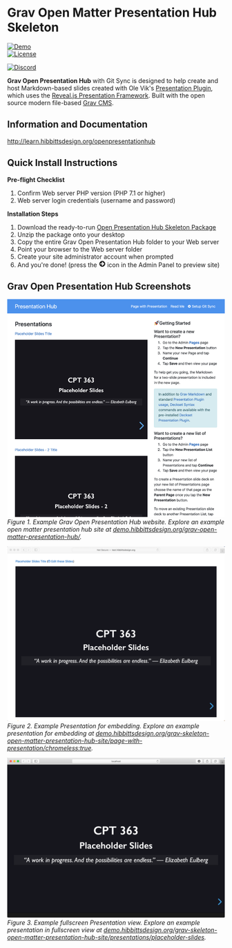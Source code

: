 # Grav Open Matter Presentation Hub Skeleton

[![Demo](https://img.shields.io/badge/Demo-OpenPresentationHub-blue.svg?style=flat-square)](https://demo.hibbittsdesign.org/grav-skeleton-open-matter-presentation-hub-site/)  
[![License](https://img.shields.io/badge/License-MIT-blue.svg?style=flat-square)](https://github.com/hibbitts-design/grav-skeleton-open-matter-presentation-hub/blob/master/LICENSE)

[![Discord](https://img.shields.io/discord/501836936584101899.svg?logo=discord&colorB=728ADA&label=Discord%20Chat)](https://chat.getgrav.org)

**Grav Open Presentation Hub** with Git Sync is designed to help create and host Markdown-based slides created with Ole Vik's [Presentation Plugin](https://github.com/OleVik/grav-plugin-presentation), which uses the [Reveal.js Presentation Framework](https://revealjs.com/#/). Built with the open source modern file-based [Grav CMS](http://getgrav.org).

Information and Documentation
---
http://learn.hibbittsdesign.org/openpresentationhub

Quick Install Instructions
---
**Pre-flight Checklist**  

1. Confirm Web server PHP version (PHP 7.1 or higher)
2. Web server login credentials (username and password)

**Installation Steps**  

1. Download the ready-to-run [Open Presentation Hub Skeleton Package](http://hibbittsdesign.org/blog/downloads/grav-skeleton-open-matter-presentation-hub-site.zip)
2. Unzip the package onto your desktop  
3. Copy the entire Grav Open Presentation Hub folder to your Web server  
4. Point your browser to the Web server folder  
5. Create your site administrator account when prompted  
6. And you're done! (press the ![Right Arrow Circle Icon](https://github.com/paulhibbitts/github-repo-images/blob/master/fa-arrow-circle-right.png?raw=true) icon in the Admin Panel to preview site)

Grav Open Presentation Hub Screenshots
---
![Presentation Hub Screenshot](screenshot.jpg)  
_Figure 1. Example Grav Open Presentation Hub website. Explore an example open matter presentation hub site at [demo.hibbittsdesign.org/grav-open-matter-presentation-hub/](https://demo.hibbittsdesign.org/grav-skeleton-open-matter-presentation-hub-site/)._

![Embedded Presentation Screenshot](https://github.com/paulhibbitts/github-repo-images/blob/master/embedded-presentation-view.png?raw=true)  
_Figure 2. Example Presentation for embedding. Explore an example presentation for embedding at [demo.hibbittsdesign.org/grav-skeleton-open-matter-presentation-hub-site/page-with-presentation/chromeless:true](https://demo.hibbittsdesign.org/grav-skeleton-open-matter-presentation-hub-site/page-with-presentation/chromeless:true)._

![Fullscreen Presentation Screenshot](https://github.com/paulhibbitts/github-repo-images/blob/master/fullscreen-presentation-view.jpg?raw=true)  
_Figure 3. Example fullscreen Presentation view. Explore an example presentation in fullscreen view at [demo.hibbittsdesign.org/grav-skeleton-open-matter-presentation-hub-site/presentations/placeholder-slides](https://demo.hibbittsdesign.org/grav-skeleton-open-matter-presentation-hub-site/presentations/placeholder-slides)._
